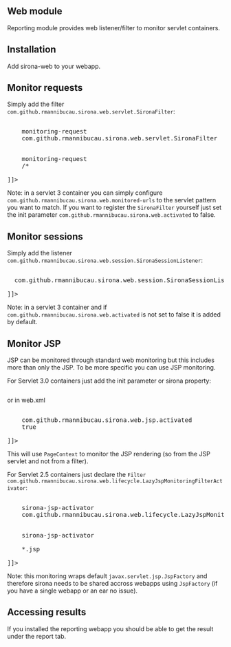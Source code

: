 <!---
Licensed to the Apache Software Foundation (ASF) under one
or more contributor license agreements.  See the NOTICE file
distributed with this work for additional information
regarding copyright ownership.  The ASF licenses this file
to you under the Apache License, Version 2.0 (the
"License"); you may not use this file except in compliance
with the License.  You may obtain a copy of the License at

  http://www.apache.org/licenses/LICENSE-2.0

Unless required by applicable law or agreed to in writing,
software distributed under the License is distributed on an
"AS IS" BASIS, WITHOUT WARRANTIES OR CONDITIONS OF ANY
KIND, either express or implied.  See the License for the
specific language governing permissions and limitations
under the License.
-->
## Web module

Reporting module provides web listener/filter to monitor servlet containers.

## Installation

Add sirona-web to your webapp.

## Monitor requests

Simply add the filter `com.github.rmannibucau.sirona.web.servlet.SironaFilter`:

<pre class="prettyprint linenums"><![CDATA[
<filter>
    <filter-name>monitoring-request</filter-name>
    <filter-class>com.github.rmannibucau.sirona.web.servlet.SironaFilter</filter-class>
</filter>
<filter-mapping>
    <filter-name>monitoring-request</filter-name>
    <url-pattern>/*</url-pattern>
</filter-mapping>
]]></pre>

Note: in a servlet 3 container you can simply configure `com.github.rmannibucau.sirona.web.monitored-urls` to the
servlet pattern you want to match. If you want to register the `SironaFilter` yourself just set the
init parameter `com.github.rmannibucau.sirona.web.activated` to false.

## Monitor sessions

Simply add the listener `com.github.rmannibucau.sirona.web.session.SironaSessionListener`:

<pre class="prettyprint linenums"><![CDATA[
<listener>
  <listener-class>com.github.rmannibucau.sirona.web.session.SironaSessionListener</listener-class>
</listener>
]]></pre>

Note: in a servlet 3 container and if `com.github.rmannibucau.sirona.web.activated` is not set to false it is added by default.

## Monitor JSP

JSP can be monitored through standard web monitoring but this includes more than only the JSP.
To be more specific you can use JSP monitoring.

For Servlet 3.0 containers just add the init parameter or sirona property:

<pre class="prettyprint linenums"><![CDATA[
com.github.rmannibucau.sirona.web.jsp.activated = true
]]></pre>

or in web.xml

<pre class="prettyprint linenums"><![CDATA[
<context-param>
    <param-name>com.github.rmannibucau.sirona.web.jsp.activated</param-name>
    <param-value>true</param-value>
</context-param>
]]></pre>

This will use `PageContext` to monitor the JSP rendering (so from the JSP servlet and not from a filter).

For Servlet 2.5 containers just declare the `Filter` `com.github.rmannibucau.sirona.web.lifecycle.LazyJspMonitoringFilterActivator`:

<pre class="prettyprint linenums"><![CDATA[
<filter>
    <filter-name>sirona-jsp-activator</filter-name>
    <filter-class>com.github.rmannibucau.sirona.web.lifecycle.LazyJspMonitoringFilterActivator</filter-class>
</filter>
<filter-mapping>
    <filter-name>sirona-jsp-activator</filter-name>
    <!--
    Any url which will use a jsp.
    If you use req.getRequestDispatcher("....jsp").forward(req, resp);
    ensure to match the original pattern (* in the worse case).
    This filter has an overhead almost null (single test).
    -->
    <url-pattern>*.jsp</url-pattern>
</filter-mapping>
]]></pre>

Note: this monitoring wraps default `javax.servlet.jsp.JspFactory` and therefore
sirona needs to be shared accross webapps using `JspFactory` (if you have a single webapp or an ear no issue).

## Accessing results

If you installed the reporting webapp you should be able to get the result under the report tab.